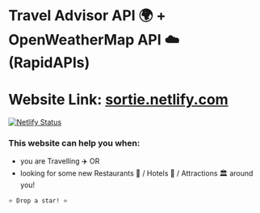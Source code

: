 # Travel Advisor API 🌍 + OpenWeatherMap API ☁️ (RapidAPIs)

# Website Link: [sortie.netlify.com](https://sortie.netlify.app/)

[![Netlify Status](https://api.netlify.com/api/v1/badges/bb01a938-b5fe-4756-b868-4346f99b0f8e/deploy-status)](https://app.netlify.com/sites/hopeful-rosalind-740a21/deploys)

### This website can help you when:
- you are Travelling ✈️ 
OR 
- looking for some new Restaurants 🥄 / Hotels 🏨 / Attractions 🏛️ around you!






```
⭐ Drop a star! ⭐
```
